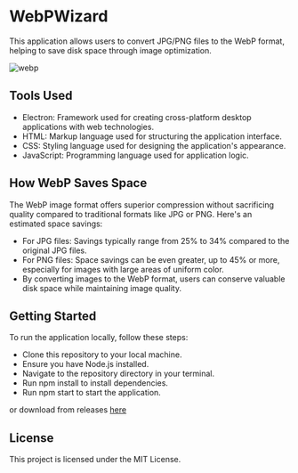# WebPWizard

This application allows users to convert JPG/PNG files to the WebP format, helping to save disk space through image optimization.

![webp](https://github.com/Lariw/WebPWizard/assets/98982966/c91c2af8-8b0b-4096-8bd7-526ffb020b7e)


## Tools Used
 - Electron: Framework used for creating cross-platform desktop applications with web technologies.
 - HTML: Markup language used for structuring the application interface.
 - CSS: Styling language used for designing the application's appearance.
 - JavaScript: Programming language used for application logic.

## How WebP Saves Space
The WebP image format offers superior compression without sacrificing quality compared to traditional formats like JPG or PNG. Here's an estimated space savings:

- For JPG files: Savings typically range from 25% to 34% compared to the original JPG files.
- For PNG files: Space savings can be even greater, up to 45% or more, especially for images with large areas of uniform color.
- By converting images to the WebP format, users can conserve valuable disk space while maintaining image quality.

## Getting Started
To run the application locally, follow these steps:

- Clone this repository to your local machine.
- Ensure you have Node.js installed.
- Navigate to the repository directory in your terminal.
- Run npm install to install dependencies.
- Run npm start to start the application.

or download from releases [here](https://github.com/Lariw/WebPWizard/releases)


## License
This project is licensed under the MIT License.
